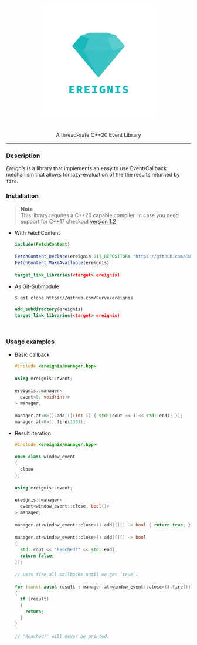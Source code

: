 
<div align="center"> 
    <img src="assets/logo.png" height=312>
</div>

<br/>

<p align="center">
    A thread-safe C++20 Event Library
</p>

<hr/>

### Description

<div align="left">

_Ereignis_ is a library that implements an easy to use Event/Callback mechanism that allows for lazy-evaluation of the the results returned by `fire`.

</div>

### Installation

> **Note**  
> This library requires a C++20 capable compiler.
> In case you need support for C++17 checkout [version 1.2](https://github.com/Curve/ereignis/releases/tag/v1.1)

<div align="left">

- With FetchContent

  ```cmake
  include(FetchContent)

  FetchContent_Declare(ereignis GIT_REPOSITORY "https://github.com/Curve/ereignis")
  FetchContent_MakeAvailable(ereignis)

  target_link_libraries(<target> ereignis)
  ```

- As Git-Submodule

  ```bash
  $ git clone https://github.com/Curve/ereignis
  ```
  ```cmake
  add_subdirectory(ereignis)
  target_link_libraries(<target> ereignis)
  ```


</div>

<br>

### Usage examples


<div align="left">

* Basic callback

  ```cpp
  #include <ereignis/manager.hpp>

  using ereignis::event;

  ereignis::manager<
    event<0, void(int)>
  > manager;

  manager.at<0>().add([](int i) { std::cout << i << std::endl; });
  manager.at<0>().fire(1337);
  ```

* Result iteration

  ```cpp
  #include <ereignis/manager.hpp>

  enum class window_event
  {
    close
  };

  using ereignis::event;

  ereignis::manager<
    event<window_event::close, bool()>
  > manager;

  manager.at<window_event::close>().add([]() -> bool { return true; });
  
  manager.at<window_event::close>().add([]() -> bool 
  { 
    std::cout << "Reached!" << std::endl; 
    return false; 
  });

  // Lets fire all callbacks until we get `true`.

  for (const auto& result : manager.at<window_event::close>().fire())
  {
    if (result)
    {
      return;
    }
  }

  // 'Reached!' will never be printed.
  ```
